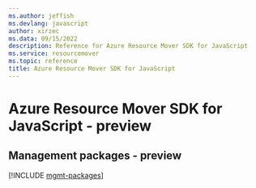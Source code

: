 ```yaml
---
ms.author: jeffish
ms.devlang: javascript
author: xirzec
ms.data: 09/15/2022
description: Reference for Azure Resource Mover SDK for JavaScript
ms.service: resourcemover
ms.topic: reference
title: Azure Resource Mover SDK for JavaScript
---
```

# Azure Resource Mover SDK for JavaScript - preview

## Management packages - preview
[!INCLUDE [mgmt-packages](resource-mover-mgmt-index.md)]
